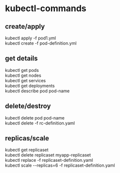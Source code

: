 # kubectl-commands


## create/apply

kubectl apply -f pod1.yml \
kubectl create -f pod-definition.yml

## get details
kubectl get pods \
kubectl get nodes \
kubectl get services \
kubectl get deployments \
kubectl describe pod pod-name 
## delete/destroy
kubectl delete pod pod-name\
kubectl delete -f rc-definition.yaml
## replicas/scale
kubectl get replicaset\
kubectl delete replicaset myapp-replicaset\
kubectl replace -f replicaset-definition.yaml\
kubectl scale --replicas=6 -f replicaset-definition.yaml

